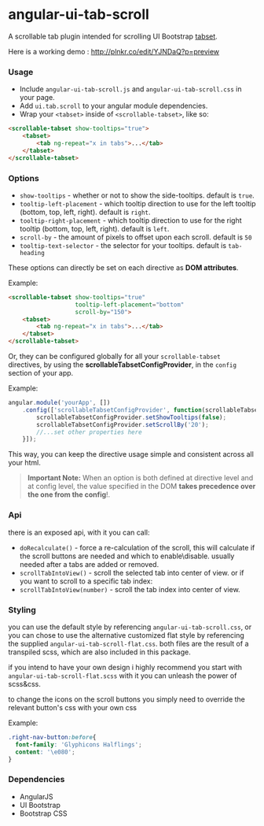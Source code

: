 angular-ui-tab-scroll
=====================

A scrollable tab plugin intended for scrolling UI Bootstrap [tabset](https://angular-ui.github.io/bootstrap/#/tabs).

Here is a working demo : http://plnkr.co/edit/YJNDaQ?p=preview

### Usage
* Include `angular-ui-tab-scroll.js` and `angular-ui-tab-scroll.css` in your page.
* Add `ui.tab.scroll` to your angular module dependencies.
* Wrap your `<tabset>` inside of `<scrollable-tabset>`, like so:

```html
<scrollable-tabset show-tooltips="true">
	<tabset>
		<tab ng-repeat="x in tabs">...</tab>
	</tabset>
</scrollable-tabset>
```

### Options
* `show-tooltips` - whether or not to show the side-tooltips. default is `true`.
* `tooltip-left-placement` - which tooltip direction to use for the left tooltip (bottom, top, left, right). default is `right`.
* `tooltip-right-placement` - which tooltip direction to use for the right tooltip (bottom, top, left, right). default is `left`.
* `scroll-by` - the amount of pixels to offset upon each scroll. default is `50`
* `tooltip-text-selector` - the selector for your tooltips. default is `tab-heading`

These options can directly be set on each directive as **DOM attributes**. 

Example:
```html
<scrollable-tabset show-tooltips="true"
	               tooltip-left-placement="bottom"
	               scroll-by="150">
	<tabset>
		<tab ng-repeat="x in tabs">...</tab>
	</tabset>
</scrollable-tabset>
```

Or, they can be configured globally for all your `scrollable-tabset` directives, by using the **scrollableTabsetConfigProvider**, in the `config` section of your app.

Example:
```javascript
angular.module('yourApp', [])
	.config(['scrollableTabsetConfigProvider', function(scrollableTabsetConfigProvider){
		scrollableTabsetConfigProvider.setShowTooltips(false);
		scrollableTabsetConfigProvider.setScrollBy('20');
		//...set other properties here
	}]);
```

This way, you can keep the directive usage simple and consistent across all your html.

> **Important Note:** When an option is both defined at directive level and at config level, the value specified in the DOM **takes precedence over the one from the config**!.

### Api
there is an exposed api, with it you can call:
* `doRecalculate()` - force a re-calculation of the scroll, this will calculate if the scroll buttons are needed and which to enable\disable. usually needed after a tabs are added or removed.
* `scrollTabIntoView()` - scroll the selected tab into center of view. or if you want to scroll to a specific tab index:
* `scrollTabIntoView(number)` - scroll the tab index into center of view.

### Styling
you can use the default style by referencing `angular-ui-tab-scroll.css`, or you can chose to use the alternative customized flat style by referencing the supplied `angular-ui-tab-scroll-flat.css`.
both files are the result of a transpiled scss, which are also included in this package.

if you intend to have your own design i highly recommend you start with `angular-ui-tab-scroll-flat.scss` with it you can unleash the power of scss&css.

to change the icons on the scroll buttons you simply need to override the relevant button's css with your own css

Example:
```css
.right-nav-button:before{
  font-family: 'Glyphicons Halflings';
  content: '\e080';
}
```

### Dependencies
* AngularJS
* UI Bootstrap
* Bootstrap CSS